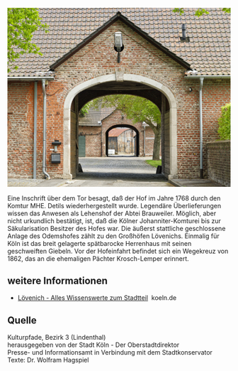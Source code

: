 ![Odemshof (Lövenich)](./images/koelnLindenthal1/p8.jpg)

Eine Inschrift über dem Tor besagt, daß der Hof im Jahre 1768 durch den Komtur MHE. Detils wiederhergestellt wurde. Legendäre Überlieferungen wissen das Anwesen als Lehenshof der Abtei Brauweiler. Möglich, aber nicht urkundlich bestätigt, ist, daß die Kölner Johanniter-Komturei bis zur Säkularisation Besitzer des Hofes war. Die äußerst stattliche geschlossene Anlage des Odemshofes zählt zu den Großhöfen Lövenichs. Einmalig für Köln ist das breit gelagerte spätbarocke Herrenhaus mit seinen geschweiften Giebeln. Vor der Hofeinfahrt befindet sich ein Wegekreuz von 1862, das an die ehemaligen Pächter Krosch-Lemper erinnert.

## weitere Informationen

*   [Lövenich - Alles Wissenswerte zum Stadtteil](https://www.koeln.de/veedel/lindenthal/loevenich/)  koeln.de

## Quelle

Kulturpfade, Bezirk 3 (Lindenthal)  
herausgegeben von der Stadt Köln - Der Oberstadtdirektor  
Presse- und Informationsamt in Verbindung mit dem Stadtkonservator  
Texte: Dr. Wolfram Hagspiel